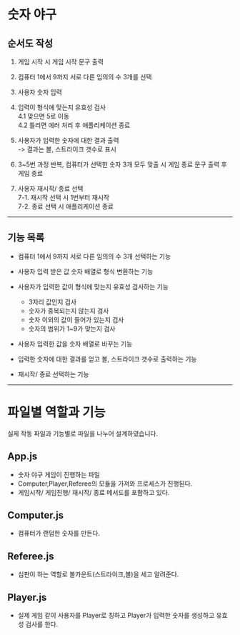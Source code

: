 # 숫자 야구

## 순서도 작성

1. 게임 시작 시 게임 시작 문구 출력

2. 컴퓨터 1에서 9까지 서로 다른 임의의 수 3개를 선택<br/>

3. 사용자 숫자 입력<br/>

4. 입력이 형식에 맞는지 유효성 검사<br/>
   4.1 맞으면 5로 이동<br/>
   4.2 틀리면 에러 처리 후 애플리케이션 종료<br/>

5. 사용자가 입력한 숫자에 대한 결과 출력<br/>
   -> 결과는 볼, 스트라이크 갯수로 표시<br/>
6. 3~5번 과정 반복, 컴퓨터가 선택한 숫자 3개 모두 맞출 시 게임 종료 문구 출력 후 게임 종료<br/>

7. 사용자 재시작/ 종료 선택<br/>
   7-1. 재시작 선택 시 1번부터 재시작<br/>
   7-2. 종료 선택 시 애플리케이션 종료<br/>

<hr>

## 기능 목록

- 컴퓨터 1에서 9까지 서로 다른 임의의 수 3개 선택하는 기능<br/>

- 사용자 입력 받은 값 숫자 배열로 형식 변환하는 기능</br>

- 사용자가 입력한 값이 형식에 맞는지 유효성 검사하는 기능<br/>
  - 3자리 값인지 검사<br/>
  - 숫자가 중복되는지 않는지 검사<br/>
  - 숫자 이외의 값이 들어가 있는지 검사<br/>
  - 숫자의 범위가 1~9가 맞는지 검사<br/>
- 사용자 입력한 값을 숫자 배열로 바꾸는 기능<br/>

- 입력한 숫자에 대한 결과를 얻고 볼, 스트라이크 갯수로 출력하는 기능<br/>

- 재시작/ 종료 선택하는 기능<br/>
<hr>

# 파일별 역할과 기능

실제 작동 파일과 기능별로 파일을 나누어 설계하였습니다.

## App.js

- 숫자 야구 게임이 진행하는 파일
- Computer,Player,Referee의 모듈을 가져와 프로세스가 진행된다.
- 게임시작/ 게임진행/ 재시작/ 종료 메서드를 포함하고 있다.

## Computer.js

- 컴퓨터가 랜덤한 숫자를 만든다.

## Referee.js

- 심판이 하는 역할로 볼카운트(스트라이크,볼)을 세고 알려준다.

## Player.js

- 실제 게임 같이 사용자를 Player로 칭하고 Player가 입력한 숫자를 생성하고 유효성 검사를 한다.
